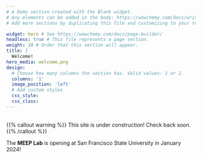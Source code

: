 ```yaml
---
# A Demo section created with the Blank widget.
# Any elements can be added in the body: https://wowchemy.com/docs/writing-markdown-latex/
# Add more sections by duplicating this file and customizing to your requirements.

widget: hero # See https://wowchemy.com/docs/page-builder/
headless: true # This file represents a page section.
weight: 10 # Order that this section will appear.
title: |
  Welcome!
hero_media: welcome.png
design:
  # Choose how many columns the section has. Valid values: 1 or 2.
  columns: '1'
  image_position: 'left'
  # Add custom styles
  css_style:
  css_class:
---
```


<br>
{{% callout warning %}}
This site is under construction! Check back soon.
{{% /callout %}}

The **MEEP Lab** is opening at San Francisco State University in January 2024!
